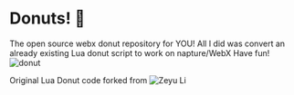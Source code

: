 # Donuts! 🍩

The open source webx donut repository for YOU!
All I did was convert an already existing Lua donut script to work on napture/WebX
Have fun!
![donut](screenshot/donut.gif)

Original Lua Donut code forked from ![Zeyu Li](https://github.com/Zeyu-Li/spinning-donuts)
